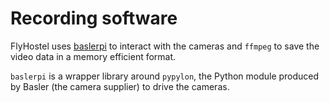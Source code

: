 Recording software
==========================


FlyHostel uses [baslerpi](https://github.com/shaliulab/baslerpi) to interact with the cameras and `ffmpeg` to save the video data in a memory efficient format.

`baslerpi` is a wrapper library around `pypylon`, the Python module produced by Basler (the camera supplier) to drive the cameras.



